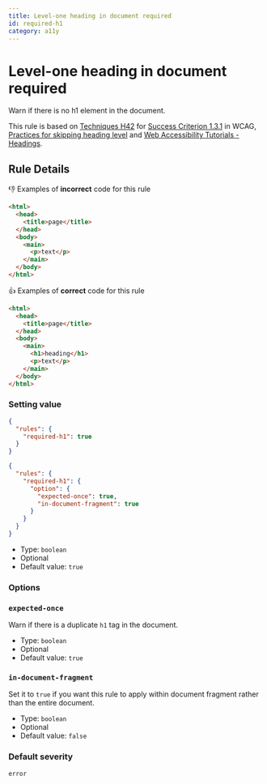 ```yaml
---
title: Level-one heading in document required
id: required-h1
category: a11y
---
```


# Level-one heading in document required

Warn if there is no h1 element in the document.

This rule is based on [Techniques H42](https://www.w3.org/WAI/WCAG21/Techniques/html/H42) for [Success Criterion 1.3.1](https://www.w3.org/TR/WCAG21/#info-and-relationships) in WCAG, [Practices for skipping heading level](https://developer.mozilla.org/en-US/docs/Web/HTML/Element/Heading_Elements#Accessibility_concerns) and [Web Accessibility Tutorials - Headings](https://www.w3.org/WAI/tutorials/page-structure/headings/).

## Rule Details

👎 Examples of **incorrect** code for this rule

```html
<html>
  <head>
    <title>page</title>
  </head>
  <body>
    <main>
      <p>text</p>
    </main>
  </body>
</html>
```

👍 Examples of **correct** code for this rule

```html
<html>
  <head>
    <title>page</title>
  </head>
  <body>
    <main>
      <h1>heading</h1>
      <p>text</p>
    </main>
  </body>
</html>
```

### Setting value

```json
{
  "rules": {
    "required-h1": true
  }
}
```

```json
{
  "rules": {
    "required-h1": {
      "option": {
        "expected-once": true,
        "in-document-fragment": true
      }
    }
  }
}
```

- Type: `boolean`
- Optional
- Default value: `true`

### Options

### `expected-once`

Warn if there is a duplicate `h1` tag in the document.

- Type: `boolean`
- Optional
- Default value: `true`

### `in-document-fragment`

Set it to `true` if you want this rule to apply within document fragment rather than the entire document.

- Type: `boolean`
- Optional
- Default value: `false`

### Default severity

`error`

